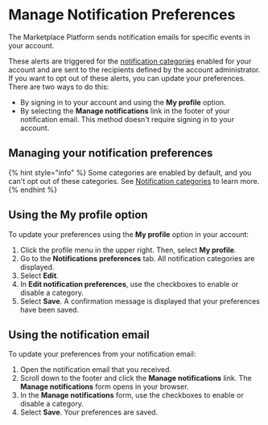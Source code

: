 # Manage Notification Preferences

The Marketplace Platform sends notification emails for specific events in your account.

These alerts are triggered for the [notification categories](../../../modules-and-features/settings/notifications/#notification_types) enabled for your account and are sent to the recipients defined by the account administrator. If you want to opt out of these alerts, you can update your preferences. There are two ways to do this:&#x20;

* By signing in to your account and using the **My profile** option.
* By selecting the **Manage notifications** link in the footer of your notification email. This method doesn't require signing in to your account.

## Managing your notification preferences

{% hint style="info" %}
Some categories are enabled by default, and you can't opt out of these categories. See [Notification categories](../../../modules-and-features/settings/notifications/#notification_types) to learn more.
{% endhint %}

## Using the My profile option

To update your preferences using the **My profile** option in your account:

1. Click the profile menu in the upper right. Then, select **My profile**.
2. Go to the **Notifications** **preferences** tab. All notification categories are displayed.
3. Select **Edit**.&#x20;
4. In **Edit notification preferences**, use the checkboxes to enable or disable a category.&#x20;
5. Select **Save**. A confirmation message is displayed that your preferences have been saved.

## Using the notification email

To update your preferences from your notification email:

1. Open the notification email that you received.
2. Scroll down to the footer and click the **Manage notifications** link. The **Manage notifications** form opens in your browser.
3. In the **Manage notifications** form, use the checkboxes to enable or disable a category.&#x20;
4. Select **Save**. Your preferences are saved.&#x20;
